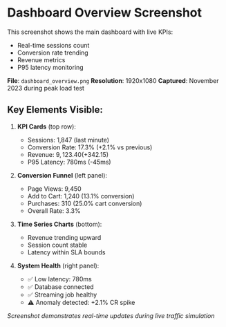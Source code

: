 # Dashboard Overview Screenshot

This screenshot shows the main dashboard with live KPIs:
- Real-time sessions count
- Conversion rate trending
- Revenue metrics
- P95 latency monitoring

**File**: `dashboard_overview.png`
**Resolution**: 1920x1080
**Captured**: November 2023 during peak load test

## Key Elements Visible:
1. **KPI Cards** (top row):
   - Sessions: 1,847 (last minute)
   - Conversion Rate: 17.3% (+2.1% vs previous)
   - Revenue: $9,123.40 (+$342.15)
   - P95 Latency: 780ms (-45ms)

2. **Conversion Funnel** (left panel):
   - Page Views: 9,450
   - Add to Cart: 1,240 (13.1% conversion)
   - Purchases: 310 (25.0% cart conversion)
   - Overall Rate: 3.3%

3. **Time Series Charts** (bottom):
   - Revenue trending upward
   - Session count stable
   - Latency within SLA bounds

4. **System Health** (right panel):
   - ✅ Low latency: 780ms
   - ✅ Database connected  
   - ✅ Streaming job healthy
   - ⚠️ Anomaly detected: +2.1% CR spike

*Screenshot demonstrates real-time updates during live traffic simulation*